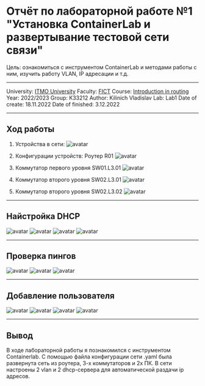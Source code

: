 # Отчёт по лабораторной работе №1 "Установка ContainerLab и развертывание тестовой сети связи"
Цель: ознакомиться с инструментом ContainerLab и методами работы с ним, изучить работу VLAN, IP адресации и т.д.
***
University: [ITMO University](https://itmo.ru/ru/)
Faculty: [FICT](https://fict.itmo.ru)
Course: [Introduction in routing](https://github.com/itmo-ict-faculty/introduction-in-routing)
Year: 2022/2023
Group: K33212
Author: Kilinich Vladislav
Lab: Lab1
Date of create: 18.11.2022
Date of finished: 3.12.2022

***
Ход работы
-
1. Устройства в сети:
![avatar](https://github.com/Vladkilinichh/routing/blob/main/lab1/pictures/Снимок.PNG?raw=true)

2. Конфигурации устройств: Роутер R01
![avatar](https://github.com/Vladkilinichh/routing/blob/main/lab1/pictures/2.PNG?raw=true)

3. Коммутатор первого уровня SW01.L3.01
![avatar](https://github.com/Vladkilinichh/routing/blob/main/lab1/pictures/3.PNG?raw=true)

4. Коммутатор второго уровня SW02.L3.01
![avatar](https://github.com/Vladkilinichh/routing/blob/main/lab1/pictures/4.PNG?raw=true)

5. Коммутатор второго уровня SW02.L3.02
![avatar](https://github.com/Vladkilinichh/routing/blob/main/lab1/pictures/5.PNG?raw=true)
***
Найстройка DHCP
-
![avatar](https://github.com/Vladkilinichh/routing/blob/main/lab1/pictures/7.PNG?raw=true)
![avatar](https://github.com/Vladkilinichh/routing/blob/main/lab1/pictures/8.PNG?raw=true)
![avatar](https://github.com/Vladkilinichh/routing/blob/main/lab1/pictures/9.PNG?raw=true)
![avatar](https://github.com/Vladkilinichh/routing/blob/main/lab1/pictures/10.PNG?raw=true)
***
Проверка пингов
-
![avatar](https://github.com/Vladkilinichh/routing/blob/main/lab1/pictures/11.PNG?raw=true)
![avatar](https://github.com/Vladkilinichh/routing/blob/main/lab1/pictures/12.PNG?raw=true)
![avatar](https://github.com/Vladkilinichh/routing/blob/main/lab1/pictures/13.PNG?raw=true)
***
Добавление пользователя
-
![avatar](https://github.com/Vladkilinichh/routing/blob/main/lab1/pictures/14.PNG?raw=true)
![avatar](https://github.com/Vladkilinichh/routing/blob/main/lab1/pictures/15.PNG?raw=true)
![avatar](https://github.com/Vladkilinichh/routing/blob/main/lab1/pictures/16.PNG?raw=true)
![avatar](https://github.com/Vladkilinichh/routing/blob/main/lab1/pictures/17.PNG?raw=true)
***
Вывод
-
В ходе лабораторной работы  я познакомился с инструментом Сontainerlab. С помощью файла конфигурации сети .yaml была развернута сеть из роутера, 3-х коммутаторов и 2х ПК. В сети настроены 2 vlan и 2 dhcp-сервера для автоматической раздачи ip адресов. 
